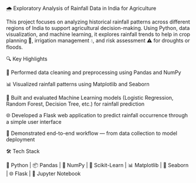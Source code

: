 🌧️ Exploratory Analysis of Rainfall Data in India for Agriculture

This project focuses on analyzing historical rainfall patterns across different regions of India to support agricultural decision-making. Using Python, data visualization, and machine learning, it explores rainfall trends to help in crop planning 🌾, irrigation management 💧, and risk assessment ⚠️ for droughts or floods.

🔍 Key Highlights

🧹 Performed data cleaning and preprocessing using Pandas and NumPy

📊 Visualized rainfall patterns using Matplotlib and Seaborn

🤖 Built and evaluated Machine Learning models (Logistic Regression, Random Forest, Decision Tree, etc.) for rainfall prediction

🌐 Developed a Flask web application to predict rainfall occurrence through a simple user interface

🔄 Demonstrated end-to-end workflow — from data collection to model deployment

🛠️ Tech Stack

🐍 Python | 📦 Pandas | 🔢 NumPy | 🤖 Scikit-Learn | 📊 Matplotlib | 🎨 Seaborn | 🌐 Flask | 📓 Jupyter Notebook
